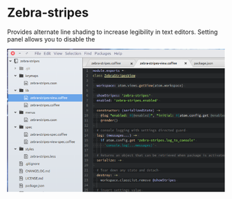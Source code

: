 # Zebra-stripes

Provides alternate line shading to increase legibility in text editors. Setting panel allows you to disable the

![Preview dark theme](https://github.com/prodigic/zebra-stripes/blob/master/zebra-stripes-dark-theme.png)
